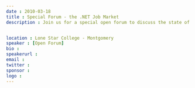 ```yaml
---
date : 2010-03-18
title : Special Forum - the .NET Job Market
description : Join us for a special open forum to discuss the state of the .NET Job Market.&nbsp; We'll look at it from both the perspective of employers - how to find, evaluate and interview candidates - as well as from the job seeker's POV - how to find jobs and ace evaluations and interviews.<br />

location : Lone Star College - Montgomery
speaker : [Open Forum]
bio : 
speakerurl : 
email : 
twitter : 
sponsor : 
logo : 
---
```

